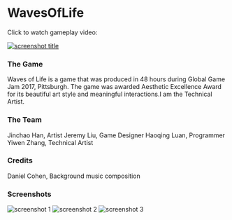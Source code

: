# WavesOfLife
Click to watch gameplay video:

[![screenshot title](https://mir-s3-cdn-cf.behance.net/project_modules/fs/30bb3b47831221.5886780595593.png)](https://www.youtube.com/watch?v=RMQAOjMtWPk)

### The Game
Waves of Life is a game that was produced in 48 hours during Global Game Jam 2017, Pittsburgh. The game was awarded Aesthetic Excellence Award for its beautiful art style and meaningful interactions.I am the Technical Artist. 


### The Team
Jinchao Han, Artist
Jeremy Liu, Game Designer
Haoqing Luan, Programmer
Yiwen Zhang, Technical Artist


### Credits
Daniel Cohen, Background music composition


### Screenshots
![screenshot 1](https://mir-s3-cdn-cf.behance.net/project_modules/fs/38578d47831221.588677c4cfec9.png)
![screenshot 2](https://mir-s3-cdn-cf.behance.net/project_modules/fs/18a73447831221.5886780595b25.jpg)
![screenshot 3](https://mir-s3-cdn-cf.behance.net/project_modules/fs/ea79d247831221.5886780596247.jpg)

